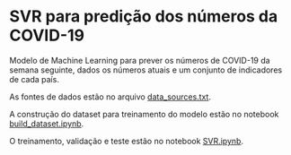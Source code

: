 # SVR para predição dos números da COVID-19

Modelo de Machine Learning para prever os números de COVID-19 da semana seguinte, dados os números atuais e um conjunto de indicadores de cada país.

As fontes de dados estão no arquivo [data_sources.txt](data_sources.txt).

A construção do dataset para treinamento do modelo estão no notebook [build_dataset.ipynb](build_dataset.ipynb).

O treinamento, validação e teste estão no notebook [SVR.ipynb](SVR.ipynb).
